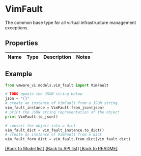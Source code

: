 # VimFault

The common base type for all virtual infrastructure management exceptions. 

## Properties
Name | Type | Description | Notes
------------ | ------------- | ------------- | -------------

## Example

```python
from vmware_vi.models.vim_fault import VimFault

# TODO update the JSON string below
json = "{}"
# create an instance of VimFault from a JSON string
vim_fault_instance = VimFault.from_json(json)
# print the JSON string representation of the object
print VimFault.to_json()

# convert the object into a dict
vim_fault_dict = vim_fault_instance.to_dict()
# create an instance of VimFault from a dict
vim_fault_form_dict = vim_fault.from_dict(vim_fault_dict)
```
[[Back to Model list]](../README.md#documentation-for-models) [[Back to API list]](../README.md#documentation-for-api-endpoints) [[Back to README]](../README.md)



